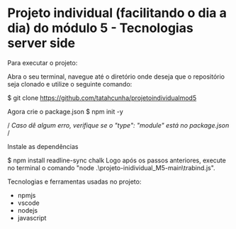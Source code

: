 # Projeto individual (facilitando o dia a dia) do módulo 5 - Tecnologias server side



 Para executar o projeto:

 Abra o seu terminal, navegue até o diretório onde deseja que o repositório seja clonado e utilize o seguinte comando:

$ git clone https://github.com/tatahcunha/projetoindividualmod5


 Agora crie o package.json
$ npm init -y

 / *Caso dê algum erro, verifique se o "type": "module" está no package.json* /



 Instale as dependências

$ npm install readline-sync chalk
Logo após os passos anteriores, execute no terminal o comando "node .\projeto-inidividual_M5-main\trabind.js".


 Tecnologias e ferramentas usadas no projeto:
 
 - npmjs
 - vscode
 - nodejs
 - javascript
